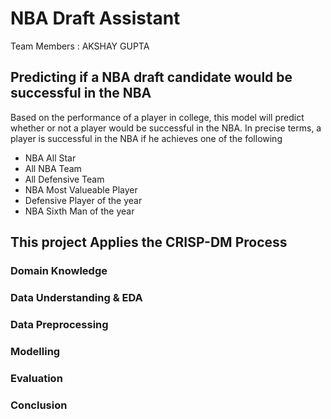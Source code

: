 #                                                         NBA Draft Assistant

Team Members : AKSHAY GUPTA

## Predicting if a NBA draft candidate would be successful in the NBA
Based on the performance of a player in college, this model will predict whether or not a player would be successful in the NBA.
In precise terms, a player is successful in the NBA if he achieves one of the following

 - NBA All Star
 - All NBA Team
 - All Defensive Team
 - NBA Most Valueable Player
 - Defensive Player of the year
 - NBA Sixth Man of the year


## This project Applies the CRISP-DM Process

### Domain Knowledge

### Data Understanding & EDA

### Data Preprocessing

### Modelling

### Evaluation

### Conclusion
